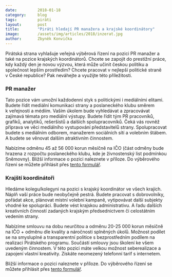 ```yaml
---
date:         2018-01-18
category:     blog
tags:         piráti
layout:       post
title:        "Piráti hledají PR manažera a krajské koordinátory"
image:        /assets/img/articles/2018/inzerat.jpg
author:       Zbyněk Konvička
---
```

 
Pirátská strana vyhlašuje veřejná výběrová řízení na pozici PR manažer a také na pozice krajských koordinátorů. Chcete se zapojit do prestižní práce, kdy každý den je novou výzvou, která může učinit českou politiku a společnost lepším prostředím? Chcete pracovat v nejlepší politické straně v České republice? Pak neváhejte a využijte této příležitosti.

### PR manažer

Tato pozice vám umožní každodenní styk s politickými i mediálními elitami. Budete řídit mediální komunikaci strany a poslaneckého klubu směrem k veřejnosti a médiím. Vaším úkolem bude vyhledávat a zpracovávat zajímavá témata pro mediální výstupy. Budete řídit tým PR pracovníků, grafiků, analytiků, rešeršistů a dalších spolupracovníků. Čeká vás rovněž příprava ve věci mediálního vystupování představitelů strany. Spolupracovat budete s mediálním odborem, manažerem sociálních sítí a volebním štábem. A budete se věnovat dalším atraktivním činnostem.

Nabízíme odměnu 45 až 56 000 korun měsíčně na IČO (část odměny bude hrazena z rozpočtu poslaneckého klubu, kde je živnostenský list podmínkou Sněmovny). Bližší informace o pozici naleznete v příloze. Do výběrového řízení se můžete přihlásit přes [tento formulář](https://airtable.com/shrmvAqKj7gPe46ec).

### Krajští koordinátoři

Hledáme kolegu/kolegyni na pozici s krajský koordinátor ve všech krajích. Náplň vaší práce bude neobyčejně pestrá. Budete pracovat s dobrovolníky, pořádat akce, plánovat místní volební kampaně, vytipovávat další subjekty vhodné ke spolupráci. Budete vést krajskou administrativu. A řadu dalších kreativních činností zadaných krajským předsednictvem či celostátním vedením strany.

Nabízíme smlouvu na dobu neurčitou a odměnu 20-25 000 korun měsíčně na IČO + odměnu dle kvality a náročnosti splněných úkolů. Možnost podílet se na smysluplné a transparentní politice s bezprostředním podílem na realizaci Pirátského programu. Součástí smlouvy jsou školení ke všem uvedeným činnostem. V této pozici máte velkou možnost seberealizace a zapojení vlastní kreativity. Získáte neomezený telefonní tarif s internetem.

Bližší informace o pozici naleznete v příloze. Do výběrového řízení se můžete přihlásit přes [tento formulář](https://airtable.com/shrlaQnuRzXUbf3KP).
